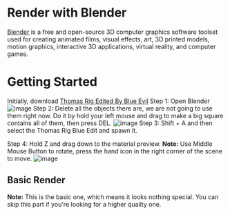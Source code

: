 # Render with Blender
[Blender](https://www.blender.org) is a free and open-source 3D computer graphics software toolset used for creating animated films, visual effects, art, 3D printed models, motion graphics, interactive 3D applications, virtual reality, and computer games.


# Getting Started
Initially, download [Thomas Rig Edited By Blue Evil](https://www.mediafire.com/file/6czncgk3bin4zsl/ThomasRigBlueEvilEdit%255BMac_Compatible%255D.zip/file)
Step 1: Open Blender
![image](https://user-images.githubusercontent.com/84187238/121041343-de39e200-c7dc-11eb-84cf-7babdf45fba7.png)
Step 2: Delete all the objects there are, we are not going to use them right now. Do it by hold your left mouse and drag to make a big square contains all of them, then press DEL.
![image](https://user-images.githubusercontent.com/84187238/121041439-f3167580-c7dc-11eb-8c57-c645b8784982.png)
Step 3: Shift + A and then select the Thomas Rig Blue Edit and spawn it.

Step 4: Hold Z and drag down to the material preview.
**Note:** Use Middle Mouse Button to rotate, press the hand icon in the right corner of the scene to move.
![image](https://user-images.githubusercontent.com/84187238/121041528-0aedf980-c7dd-11eb-8798-642f830c56df.png)

## Basic Render
**Note:** This is the basic one, which means it looks nothing special. You can skip this part if you're looking for a higher quality one.
